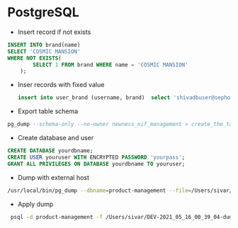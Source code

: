 # PostgreSQL

* Insert record if not exists

```sql
INSERT INTO brand(name)
SELECT 'COSMIC MANSION'
WHERE NOT EXISTS(
        SELECT 1 FROM brand WHERE name = 'COSMIC MANSION'
    );
```

* Inser records with fixed value
   ```sql 
   insert into user_brand (username, brand)  select 'shivadbuser@sephora.com', id from brand;```
   
* Export table schema
```sql
pg_dump --schema-only --no-owner newness_nif_management > create_the_tables.sql
```

* Create database and user
```sql
CREATE DATABASE yourdbname;
CREATE USER youruser WITH ENCRYPTED PASSWORD 'yourpass';
GRANT ALL PRIVILEGES ON DATABASE yourdbname TO youruser;
```

* Dump with external host
```bash
/usr/local/bin/pg_dump --dbname=product-management --file=/Users/sivar/DEV-2021_05_16_01_09_30-dump.sql --clean --create --username=shiva --host=localhost --port=5432
```
* Apply dump
```bash
 psql -d product-management -f /Users/sivar/DEV-2021_05_16_00_39_04-dump.sql 
```
